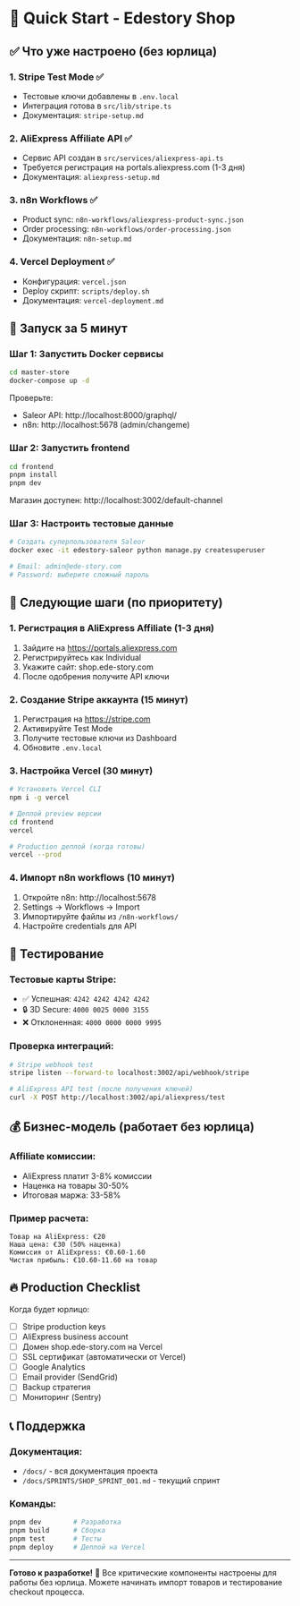 # 🚀 Quick Start - Edestory Shop

## ✅ Что уже настроено (без юрлица)

### 1. **Stripe Test Mode** ✅
- Тестовые ключи добавлены в `.env.local`
- Интеграция готова в `src/lib/stripe.ts`
- Документация: `stripe-setup.md`

### 2. **AliExpress Affiliate API** ✅  
- Сервис API создан в `src/services/aliexpress-api.ts`
- Требуется регистрация на portals.aliexpress.com (1-3 дня)
- Документация: `aliexpress-setup.md`

### 3. **n8n Workflows** ✅
- Product sync: `n8n-workflows/aliexpress-product-sync.json`
- Order processing: `n8n-workflows/order-processing.json`
- Документация: `n8n-setup.md`

### 4. **Vercel Deployment** ✅
- Конфигурация: `vercel.json`
- Deploy скрипт: `scripts/deploy.sh`
- Документация: `vercel-deployment.md`

## 🎯 Запуск за 5 минут

### Шаг 1: Запустить Docker сервисы
```bash
cd master-store
docker-compose up -d
```

Проверьте:
- Saleor API: http://localhost:8000/graphql/
- n8n: http://localhost:5678 (admin/changeme)

### Шаг 2: Запустить frontend
```bash
cd frontend
pnpm install
pnpm dev
```

Магазин доступен: http://localhost:3002/default-channel

### Шаг 3: Настроить тестовые данные
```bash
# Создать суперпользователя Saleor
docker exec -it edestory-saleor python manage.py createsuperuser

# Email: admin@ede-story.com
# Password: выберите сложный пароль
```

## 📝 Следующие шаги (по приоритету)

### 1. Регистрация в AliExpress Affiliate (1-3 дня)
1. Зайдите на https://portals.aliexpress.com
2. Регистрируйтесь как Individual
3. Укажите сайт: shop.ede-story.com
4. После одобрения получите API ключи

### 2. Создание Stripe аккаунта (15 минут)
1. Регистрация на https://stripe.com
2. Активируйте Test Mode
3. Получите тестовые ключи из Dashboard
4. Обновите `.env.local`

### 3. Настройка Vercel (30 минут)
```bash
# Установить Vercel CLI
npm i -g vercel

# Деплой preview версии
cd frontend
vercel

# Production деплой (когда готовы)
vercel --prod
```

### 4. Импорт n8n workflows (10 минут)
1. Откройте n8n: http://localhost:5678
2. Settings → Workflows → Import
3. Импортируйте файлы из `/n8n-workflows/`
4. Настройте credentials для API

## 🧪 Тестирование

### Тестовые карты Stripe:
- ✅ Успешная: `4242 4242 4242 4242`
- 🔒 3D Secure: `4000 0025 0000 3155`
- ❌ Отклоненная: `4000 0000 0000 9995`

### Проверка интеграций:
```bash
# Stripe webhook test
stripe listen --forward-to localhost:3002/api/webhook/stripe

# AliExpress API test (после получения ключей)
curl -X POST http://localhost:3002/api/aliexpress/test
```

## 💰 Бизнес-модель (работает без юрлица)

### Affiliate комиссии:
- AliExpress платит 3-8% комиссии
- Наценка на товары 30-50%
- Итоговая маржа: 33-58%

### Пример расчета:
```
Товар на AliExpress: €20
Наша цена: €30 (50% наценка)
Комиссия от AliExpress: €0.60-1.60
Чистая прибыль: €10.60-11.60 на товар
```

## 🔥 Production Checklist

Когда будет юрлицо:

- [ ] Stripe production keys
- [ ] AliExpress business account  
- [ ] Домен shop.ede-story.com на Vercel
- [ ] SSL сертификат (автоматически от Vercel)
- [ ] Google Analytics
- [ ] Email provider (SendGrid)
- [ ] Backup стратегия
- [ ] Мониторинг (Sentry)

## 📞 Поддержка

### Документация:
- `/docs/` - вся документация проекта
- `/docs/SPRINTS/SHOP_SPRINT_001.md` - текущий спринт

### Команды:
```bash
pnpm dev        # Разработка
pnpm build      # Сборка
pnpm test       # Тесты
pnpm deploy     # Деплой на Vercel
```

---

**Готово к разработке!** 🎉
Все критические компоненты настроены для работы без юрлица.
Можете начинать импорт товаров и тестирование checkout процесса.